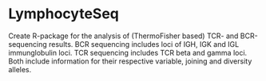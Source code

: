 # LymphocyteSeq
Create R-package for the analysis of (ThermoFisher based) TCR- and BCR-sequencing results.
BCR sequencing includes loci of IGH, IGK and IGL immunglobulin loci.
TCR sequencing includes TCR beta and gamma loci.
Both include information for their respective variable, joining and diversity alleles. 


